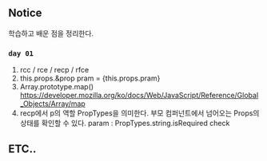 ## Notice

학습하고 배운 점을 정리한다. 

### `day 01`
01. rcc / rce / recp / rfce
02. this.props.&prop
pram = {this.props.pram}
03. Array.prototype.map()
https://developer.mozilla.org/ko/docs/Web/JavaScript/Reference/Global_Objects/Array/map
04. recp에서 p의 역할
PropTypes을 의미한다. 부모 컴퍼넌트에서 넘어오는 Props의 상태를 확인할 수 있다.
param : PropTypes.string.isRequired check 
## ETC..
